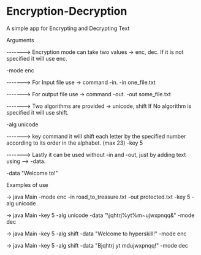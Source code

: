 # Encryption-Decryption
A simple app for Encrypting and Decrypting Text


Arguments

 -------> Encryption mode can take two values -> enc, dec.
If it is not specified it will use enc.

 -mode enc

-------> For Input file use -> command -in.
-in one_file.txt

-------> For output file use -> command -out.
-out some_file.txt

-------> Two algorithms are provided -> unicode, shift
If No algorithm is specified it will use shift.

-alg unicode

-------> key command it will shift each letter by the specified number according to its order in the alphabet.
(max 23)
-key 5

-------> Lastly it can be used without -in and -out, just by adding text using -->  -data.

-data "Welcome to!"

Examples of use

-> java Main -mode enc -in road_to_treasure.txt -out protected.txt -key 5 -alg unicode

-> java Main -key 5 -alg unicode -data "\jqhtrj%yt%m~ujwxpnqq&" -mode dec

-> java Main -key 5 -alg shift -data "Welcome to hyperskill!" -mode enc

-> java Main -key 5 -alg shift -data "Bjqhtrj yt mdujwxpnqq!" -mode dec